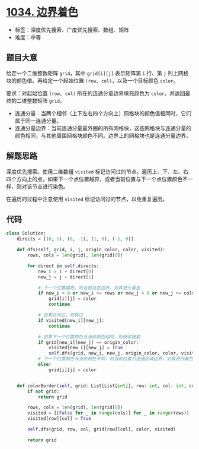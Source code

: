 # [1034. 边界着色](https://leetcode-cn.com/problems/coloring-a-border/)

- 标签：深度优先搜索、广度优先搜索、数组、矩阵
- 难度：中等

## 题目大意

给定一个二维整数矩阵 `grid`，其中 `grid[i][j]` 表示矩阵第 `i` 行、第 `j` 列上网格块的颜色值。再给定一个起始位置 `(row, col)`，以及一个目标颜色 `color`。

要求：对起始位置 `(row, col)` 所在的连通分量边界填充颜色为 `color`。并返回最终的二维整数矩阵 `grid`。

- 连通分量：当两个相邻（上下左右四个方向上）网格块的颜色值相同时，它们属于同一连通分量。
- 连通分量边界：当前连通分量最外圈的所有网格块，这些网格块与连通分量的颜色相同，与其他周围网格块颜色不同。边界上的网格块也是连通分量边界。

## 解题思路

深度优先搜索。使用二维数组 `visited` 标记访问过的节点。遍历上、下、左、右四个方向上的点。如果下一个点位置越界，或者当前位置与下一个点位置颜色不一样，则对该节点进行染色。

在遍历的过程中注意使用 `visited` 标记访问过的节点，以免重复遍历。

## 代码

```Python
class Solution:
    directs = [(0, 1), (0, -1), (1, 0), (-1, 0)]

    def dfs(self, grid, i, j, origin_color, color, visited):
        rows, cols = len(grid), len(grid[0])

        for direct in self.directs:
            new_i = i + direct[0]
            new_j = j + direct[1]

            # 下一个位置越界，则当前点在边界，对其进行着色
            if new_i < 0 or new_i >= rows or new_j < 0 or new_j >= cols:
                grid[i][j] = color
                continue

            # 如果访问过，则跳过
            if visited[new_i][new_j]:
                continue

            # 如果下一个位置颜色与当前颜色相同，则继续搜索
            if grid[new_i][new_j] == origin_color:
                visited[new_i][new_j] = True
                self.dfs(grid, new_i, new_j, origin_color, color, visited)
            # 下一个位置颜色与当前颜色不同，则当前位置为连通区域边界，对其进行着色
            else:
                grid[i][j] = color


    def colorBorder(self, grid: List[List[int]], row: int, col: int, color: int) -> List[List[int]]:
        if not grid:
            return grid

        rows, cols = len(grid), len(grid[0])
        visited = [[False for _ in range(cols)] for _ in range(rows)]
        visited[row][col] = True

        self.dfs(grid, row, col, grid[row][col], color, visited)

        return grid
```


